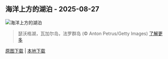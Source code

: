 ## 海洋上方的湖泊 - 2025-08-27
![海洋上方的湖泊](https://cn.bing.com/th?id=OHR.FaroeLake_ZH-CN3977660997_UHD.jpg&rf=LaDigue_UHD.jpg&pid=hp&w=3840&h=2160&rs=1&c=4)

> 瑟沃格湖，瓦加尔岛，法罗群岛 (© Anton Petrus/Getty Images)
> [了解更多](https://www.bing.com/search?q=%E7%91%9F%E6%B2%83%E6%A0%BC%E6%B9%96&form=hpcapt&mkt=zh-cn)

[原图下载](https://cn.bing.com/th?id=OHR.FaroeLake_ZH-CN3977660997_UHD.jpg&rf=LaDigue_UHD.jpg&pid=hp&w=3840&h=2160&rs=1&c=4) | [本地下载](images/2025/08/2025-08-27.jpg)

